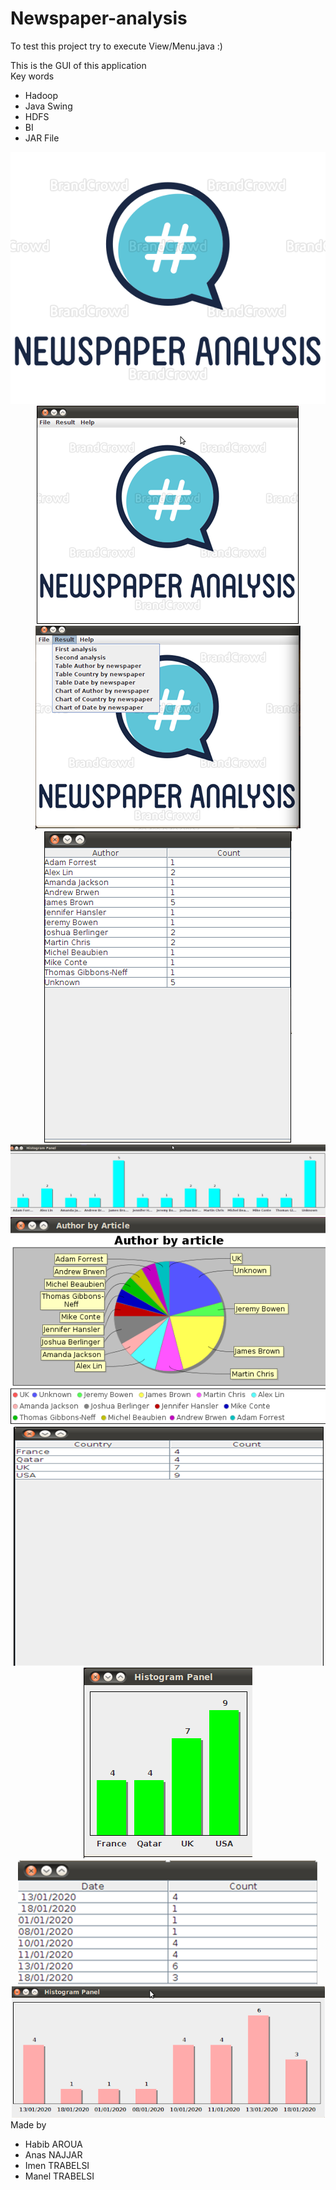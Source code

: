 # Newspaper-analysis

To test this project try to execute View/Menu.java :)

This is the GUI of this application
<br>
Key words
<ul>
  <li>Hadoop</li>
  <li>Java Swing</li>
  <li>HDFS</li>
  <li>BI</li>
  <li>JAR File</li>
 </ul>
 <center>
    <img src="image/large.png" />
    <img src="image/main.png" />
    <img src="image/menu.png" />
    <img src="image/Table_NewspaperByAuthor.png" />
    <img src="image/Histogram_NewspaperByAuthor.png" />
    <img src="image/Circul_NewspaperByAuthor.png" />
    <img src="image/Table_NewspaperByCountry.png" />
    <img src="image/Histogram_NewspaperByCountry.png" />
    <img src="image/Table_NewspaperByDate.png" />
    <img src="image/Histogram_NewspaperByDate.png" />
</center>
Made by <br>
<ul>
  <li>Habib AROUA</li>
  <li>Anas NAJJAR</li>
  <li>Imen TRABELSI</li>
  <li>Manel TRABELSI</li>
</ul
